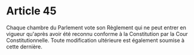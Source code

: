 # Article 45

Chaque chambre du Parlement vote son Règlement qui ne peut entrer en vigueur
qu'après avoir été reconnu conforme à la Constitution par la Cour Constitutionnelle.
Toute modification ultérieure est également soumise à cette dernière.